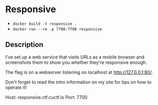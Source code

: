 # Responsive

* `docker build -t responsive .`
* `docker run --rm -p 7700:7700 responsive`

## Description

I've set up a web service that visits URLs as a mobile browser and screenshots them to show you whether they're responsive enough.

The flag is on a webserver listening on localhost at http://127.0.0.1:80/.

Don't forget to read the intro information on my site for tips on how to operate it!

Host: responsive.ctf.cuctf.io
Port: 7700

